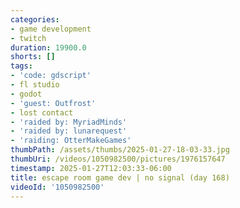 ```yaml
---
categories:
- game development
- twitch
duration: 19900.0
shorts: []
tags:
- 'code: gdscript'
- fl studio
- godot
- 'guest: Outfrost'
- lost contact
- 'raided by: MyriadMinds'
- 'raided by: lunarequest'
- 'raiding: OtterMakeGames'
thumbPath: /assets/thumbs/2025-01-27-18-03-33.jpg
thumbUri: /videos/1050982500/pictures/1976157647
timestamp: 2025-01-27T12:03:33-06:00
title: escape room game dev | no signal (day 168)
videoId: '1050982500'
---
```

